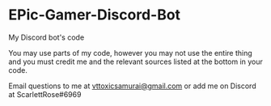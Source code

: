 # EPic-Gamer-Discord-Bot
My Discord bot's code

You may use parts of my code, however you may not use the entire thing and you must credit me and the relevant sources listed at the bottom in your code.

Email questions to me at vttoxicsamurai@gmail.com or add me on Discord at ScarlettRose#6969
